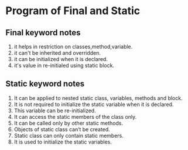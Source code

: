 # Program of Final and Static 
## Final keyword notes 
1. it helps in restriction on classes,method,variable.
2. it can't be inherited and overridden.
3. it can be initialized when it is declared.
4. it's value in re-initialed using static block.

## Static keyword notes
1. It can be applied to nested static class, variables, methods and block.
2. It is not required to initialize the static variable when it is declared.
3. This variable can be re-initialized.
4. It can access the static members of the class only.
5. It can be called only by other static methods.
6. Objects of static class can’t be created. 
7. Static class can only contain static members.
8. It is used to initialize the static variables.